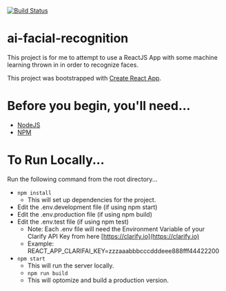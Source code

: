 [![Build Status](https://travis-ci.com/wmollenkopf/ai-facial-recognition.svg?branch=master)](https://travis-ci.com/wmollenkopf/ai-facial-recognition)
# ai-facial-recognition
This project is for me to attempt to use a ReactJS App with some machine learning thrown in in order to recognize faces.

This project was bootstrapped with [Create React App](https://github.com/facebookincubator/create-react-app).

# Before you begin, you'll need...
* [NodeJS](https://nodejs.org)
* [NPM](https://www.npmjs.com)

# To Run Locally...
Run the following command from the root directory...

* `npm install`
  * This will set up dependencies for the project.
* Edit the .env.development file (if using npm start)
* Edit the .env.production file (if using npm build) 
* Edit the .env.test file (if using npm test) 
  * Note: Each .env file will need the Environment Variable of your Clarify API Key from here [https://clarify.io](https://clarify.io)
  * Example: REACT_APP_CLARIFAI_KEY=zzzaaabbbcccdddeee888fff44422200
* `npm start`
  * This will run the server locally.
  * `npm run build`
  * This will optomize and build a production version.